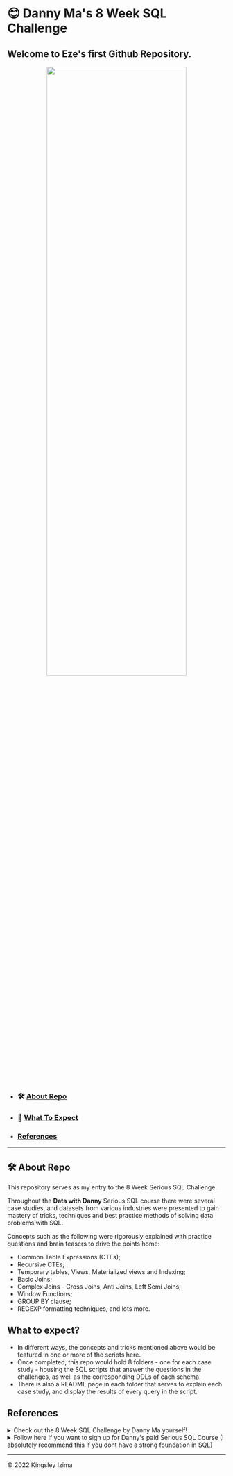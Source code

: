 # 😊 Danny Ma's 8 Week SQL Challenge


## Welcome to Eze's first Github Repository.

<p align="center">

<img src="https://user-images.githubusercontent.com/60517587/176776889-f5249add-90e1-4f7b-8c2d-02bd9408844d.gif" width=80% height=60% />


* ### 🛠️ [About Repo](https://github.com/kayazay/8-Week-SQL-Challenge/edit/main/README.md#%EF%B8%8F-about-repo)
* ### 📂 [What To Expect](https://github.com/kayazay/8-Week-SQL-Challenge/edit/main/README.md#what-to-expect)
* ### [References](https://github.com/kayazay/8-Week-SQL-Challenge/edit/main/README.md#references)
  
---

## 🛠️ About Repo

This repository serves as my entry to the 8 Week Serious SQL Challenge.

Throughout the **Data with Danny** Serious SQL course there were several case studies, and datasets from various industries were presented to gain mastery of tricks, techniques and best practice methods of solving data problems with SQL.

Concepts such as the following were rigorously explained with practice questions and brain teasers to drive the points home:

* Common Table Expressions (CTEs);
* Recursive CTEs;
* Temporary tables, Views, Materialized views and Indexing;
* Basic Joins;
* Complex Joins - Cross Joins, Anti Joins, Left Semi Joins;
* Window Functions;
* GROUP BY clause;
* REGEXP formatting techniques, and lots more.

## What to expect? 
* In different ways, the concepts and tricks mentioned above would be featured in one or more of the scripts here.
* Once completed, this repo would hold 8 folders - one for each case study - housing the SQL scripts that answer the questions in the challenges, as well as the corresponding DDLs of each schema.
* There is also a README page in each folder that serves to explain each case study, and display the results of every query in the script.


## References
<details>
<summary>
Check out the 8 Week SQL Challenge by Danny Ma yourself!
</summary>
https://8weeksqlchallenge.com/getting-started/
</details>


<details>
<summary>
Follow here if you want to sign up for Danny's paid Serious SQL Course (I absolutely recommend this if you dont have a strong foundation in SQL)
</summary>
https://www.datawithdanny.com/
</details>


---


<p>&copy; 2022 Kingsley Izima</p>
